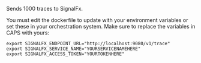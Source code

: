 Sends 1000 traces to SignalFx.

You must edit the dockerfile to update with your environment variables or set these in your orchestration system.
Make sure to replace the variables in CAPS with yours:

```
export SIGNALFX_ENDPOINT_URL="http://localhost:9080/v1/trace"
export SIGNALFX_SERVICE_NAME="YOURSERVICENAMEHERE"
export SIGNALFX_ACCESS_TOKEN="YOURTOKENHERE"
```
